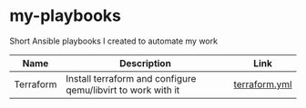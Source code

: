 # my-playbooks
Short Ansible playbooks I created to automate my work


| Name | Description | Link |
| ------ | ------ | ------ | 
| Terraform | Install terraform and configure qemu/libvirt to work with it | [terraform.yml](terraform/terraform.yml)|